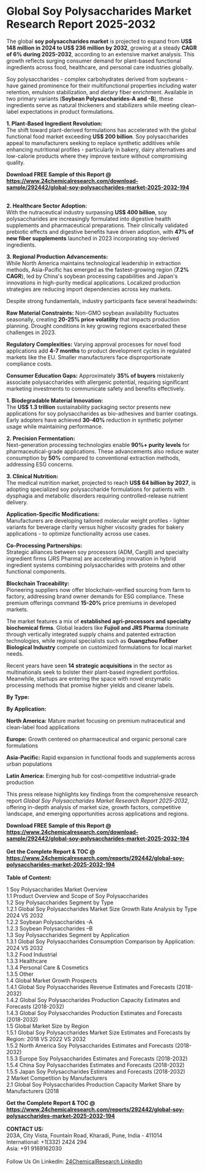 <h1>Global Soy Polysaccharides Market Research Report 2025-2032</h1><p>The global <strong>soy polysaccharides market</strong> is projected to expand from <strong>US$ 148 million in 2024 to US$ 236 million by 2032</strong>, growing at a steady <strong>CAGR of 6% during 2025-2032</strong>, according to an extensive market analysis. This growth reflects surging consumer demand for plant-based functional ingredients across food, healthcare, and personal care industries globally.</p><p>Soy polysaccharides - complex carbohydrates derived from soybeans - have gained prominence for their multifunctional properties including water retention, emulsion stabilization, and dietary fiber enrichment. Available in two primary variants (<strong>Soybean Polysaccharides-A and -B</strong>), these ingredients serve as natural thickeners and stabilizers while meeting clean-label expectations in product formulations.</p><p><strong>1. Plant-Based Ingredient Revolution:</strong><br>
The shift toward plant-derived formulations has accelerated with the global functional food market exceeding <strong>US$ 200 billion</strong>. Soy polysaccharides appeal to manufacturers seeking to replace synthetic additives while enhancing nutritional profiles - particularly in bakery, dairy alternatives and low-calorie products where they improve texture without compromising quality.</p><div><b>Download FREE Sample of this Report @ 
            <a href="https://www.24chemicalresearch.com/download-sample/292442/global-soy-polysaccharides-market-2025-2032-194">
            https://www.24chemicalresearch.com/download-sample/292442/global-soy-polysaccharides-market-2025-2032-194</a></b></div><br><p><strong>2. Healthcare Sector Adoption:</strong><br>
With the nutraceutical industry surpassing <strong>US$ 400 billion</strong>, soy polysaccharides are increasingly formulated into digestive health supplements and pharmaceutical preparations. Their clinically validated prebiotic effects and digestive benefits have driven adoption, with <strong>47% of new fiber supplements</strong> launched in 2023 incorporating soy-derived ingredients.</p><p><strong>3. Regional Production Advancements:</strong><br>
While North America maintains technological leadership in extraction methods, Asia-Pacific has emerged as the fastest-growing region (<strong>7.2% CAGR</strong>), led by China's soybean processing capabilities and Japan's innovations in high-purity medical applications. Localized production strategies are reducing import dependencies across key markets.</p><p>Despite strong fundamentals, industry participants face several headwinds:</p><p><strong>Raw Material Constraints:</strong> Non-GMO soybean availability fluctuates seasonally, creating <strong>20-25% price volatility</strong> that impacts production planning. Drought conditions in key growing regions exacerbated these challenges in 2023.</p><p><strong>Regulatory Complexities:</strong> Varying approval processes for novel food applications add <strong>4-7 months</strong> to product development cycles in regulated markets like the EU. Smaller manufacturers face disproportionate compliance costs.</p><p><strong>Consumer Education Gaps:</strong> Approximately <strong>35% of buyers</strong> mistakenly associate polysaccharides with allergenic potential, requiring significant marketing investments to communicate safety and benefits effectively.</p><p><strong>1. Biodegradable Material Innovation:</strong><br>
The <strong>US$ 1.3 trillion</strong> sustainability packaging sector presents new applications for soy polysaccharides as bio-adhesives and barrier coatings. Early adopters have achieved <strong>30-40%</strong> reduction in synthetic polymer usage while maintaining performance.</p><p><strong>2. Precision Fermentation:</strong><br>
Next-generation processing technologies enable <strong>90%+ purity levels</strong> for pharmaceutical-grade applications. These advancements also reduce water consumption by <strong>50%</strong> compared to conventional extraction methods, addressing ESG concerns.</p><p><strong>3. Clinical Nutrition:</strong><br>
The medical nutrition market, projected to reach <strong>US$ 64 billion by 2027</strong>, is adopting specialized soy polysaccharide formulations for patients with dysphagia and metabolic disorders requiring controlled-release nutrient delivery.</p><p><strong>Application-Specific Modifications:</strong><br>
	Manufacturers are developing tailored molecular weight profiles - lighter variants for beverage clarity versus higher viscosity grades for bakery applications - to optimize functionality across use cases.</p><p><strong>Co-Processing Partnerships:</strong><br>
	Strategic alliances between soy processors (ADM, Cargill) and specialty ingredient firms (JRS Pharma) are accelerating innovation in hybrid ingredient systems combining polysaccharides with proteins and other functional components.</p><p><strong>Blockchain Traceability:</strong><br>
	Pioneering suppliers now offer blockchain-verified sourcing from farm to factory, addressing brand owner demands for ESG compliance. These premium offerings command <strong>15-20%</strong> price premiums in developed markets.</p><p>The market features a mix of <strong>established agri-processors and specialty biochemical firms</strong>. Global leaders like <strong>Fujioil and JRS Pharma</strong> dominate through vertically integrated supply chains and patented extraction technologies, while regional specialists such as <strong>Guangzhou Fofiber Biological Industry</strong> compete on customized formulations for local market needs.</p><p>Recent years have seen <strong>14 strategic acquisitions</strong> in the sector as multinationals seek to bolster their plant-based ingredient portfolios. Meanwhile, startups are entering the space with novel enzymatic processing methods that promise higher yields and cleaner labels.</p><p><strong>By Type:</strong></p><p><strong>By Application:</strong></p><p><strong>North America:</strong> Mature market focusing on premium nutraceutical and clean-label food applications</p><p><strong>Europe:</strong> Growth centered on pharmaceutical and organic personal care formulations</p><p><strong>Asia-Pacific:</strong> Rapid expansion in functional foods and supplements across urban populations</p><p><strong>Latin America:</strong> Emerging hub for cost-competitive industrial-grade production</p><p>This press release highlights key findings from the comprehensive research report <em>Global Soy Polysaccharides Market Research Report 2025-2032</em>, offering in-depth analysis of market size, growth factors, competitive landscape, and emerging opportunities across applications and regions.</p><div><b>Download FREE Sample of this Report @ 
            <a href="https://www.24chemicalresearch.com/download-sample/292442/global-soy-polysaccharides-market-2025-2032-194">
            https://www.24chemicalresearch.com/download-sample/292442/global-soy-polysaccharides-market-2025-2032-194</a></b></div><br><div><b>Get the Complete Report & TOC @ 
            <a href="https://www.24chemicalresearch.com/reports/292442/global-soy-polysaccharides-market-2025-2032-194">
            https://www.24chemicalresearch.com/reports/292442/global-soy-polysaccharides-market-2025-2032-194</a></b></div><br>
            <b>Table of Content:</b><p>1 Soy Polysaccharides Market Overview<br />
    1.1 Product Overview and Scope of Soy Polysaccharides<br />
    1.2 Soy Polysaccharides Segment by Type<br />
        1.2.1 Global Soy Polysaccharides Market Size Growth Rate Analysis by Type 2024 VS 2032<br />
        1.2.2 Soybean Polysaccharides -A<br />
        1.2.3 Soybean Polysaccharides &#150;B<br />
    1.3 Soy Polysaccharides Segment by Application<br />
        1.3.1 Global Soy Polysaccharides Consumption Comparison by Application: 2024 VS 2032<br />
        1.3.2 Food Industrial<br />
        1.3.3 Healthcare<br />
        1.3.4 Personal Care & Cosmetics<br />
        1.3.5 Other<br />
    1.4 Global Market Growth Prospects<br />
        1.4.1 Global Soy Polysaccharides Revenue Estimates and Forecasts (2018-2032)<br />
        1.4.2 Global Soy Polysaccharides Production Capacity Estimates and Forecasts (2018-2032)<br />
        1.4.3 Global Soy Polysaccharides Production Estimates and Forecasts (2018-2032)<br />
    1.5 Global Market Size by Region<br />
        1.5.1 Global Soy Polysaccharides Market Size Estimates and Forecasts by Region: 2018 VS 2022 VS 2032<br />
        1.5.2 North America Soy Polysaccharides Estimates and Forecasts (2018-2032)<br />
        1.5.3 Europe Soy Polysaccharides Estimates and Forecasts (2018-2032)<br />
        1.5.4 China Soy Polysaccharides Estimates and Forecasts (2018-2032)<br />
        1.5.5 Japan Soy Polysaccharides Estimates and Forecasts (2018-2032)<br />
2 Market Competition by Manufacturers<br />
    2.1 Global Soy Polysaccharides Production Capacity Market Share by Manufacturers (2018</p><div><b>Get the Complete Report & TOC @ 
            <a href="https://www.24chemicalresearch.com/reports/292442/global-soy-polysaccharides-market-2025-2032-194">
            https://www.24chemicalresearch.com/reports/292442/global-soy-polysaccharides-market-2025-2032-194</a></b></div><br><b>CONTACT US:</b><br>
            203A, City Vista, Fountain Road, Kharadi, Pune, India - 411014<br>
            International: +1(332) 2424 294<br>
            Asia: +91 9169162030 <br><br>
            Follow Us On LinkedIn: <a href="https://www.linkedin.com/company/24chemicalresearch/">24ChemicalResearch LinkedIn</a>
